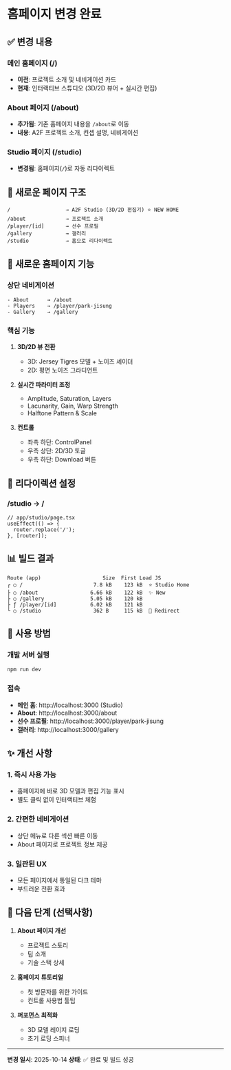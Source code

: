 # 홈페이지 변경 완료

## ✅ 변경 내용

### 메인 홈페이지 (/)
- **이전**: 프로젝트 소개 및 네비게이션 카드
- **현재**: 인터랙티브 스튜디오 (3D/2D 뷰어 + 실시간 편집)

### About 페이지 (/about)
- **추가됨**: 기존 홈페이지 내용을 `/about`로 이동
- **내용**: A2F 프로젝트 소개, 컨셉 설명, 네비게이션

### Studio 페이지 (/studio)
- **변경됨**: 홈페이지(`/`)로 자동 리다이렉트

## 📁 새로운 페이지 구조

```
/                  → A2F Studio (3D/2D 편집기) ⭐ NEW HOME
/about             → 프로젝트 소개
/player/[id]       → 선수 프로필
/gallery           → 갤러리
/studio            → 홈으로 리다이렉트
```

## 🎨 새로운 홈페이지 기능

### 상단 네비게이션
```tsx
- About      → /about
- Players    → /player/park-jisung
- Gallery    → /gallery
```

### 핵심 기능
1. **3D/2D 뷰 전환**
   - 3D: Jersey Tigres 모델 + 노이즈 셰이더
   - 2D: 평면 노이즈 그라디언트

2. **실시간 파라미터 조정**
   - Amplitude, Saturation, Layers
   - Lacunarity, Gain, Warp Strength
   - Halftone Pattern & Scale

3. **컨트롤**
   - 좌측 하단: ControlPanel
   - 우측 상단: 2D/3D 토글
   - 우측 하단: Download 버튼

## 🔄 리다이렉션 설정

### /studio → /
```tsx
// app/studio/page.tsx
useEffect(() => {
  router.replace('/');
}, [router]);
```

## 📊 빌드 결과

```
Route (app)                    Size  First Load JS
┌ ○ /                       7.8 kB    123 kB  ⭐ Studio Home
├ ○ /about                 6.66 kB    122 kB  ✨ New
├ ○ /gallery               5.05 kB    120 kB
├ ƒ /player/[id]           6.02 kB    121 kB
└ ○ /studio                 362 B     115 kB  🔄 Redirect
```

## 🚀 사용 방법

### 개발 서버 실행
```bash
npm run dev
```

### 접속
- **메인 홈**: http://localhost:3000 (Studio)
- **About**: http://localhost:3000/about
- **선수 프로필**: http://localhost:3000/player/park-jisung
- **갤러리**: http://localhost:3000/gallery

## ✨ 개선 사항

### 1. 즉시 사용 가능
- 홈페이지에 바로 3D 모델과 편집 기능 표시
- 별도 클릭 없이 인터랙티브 체험

### 2. 간편한 네비게이션
- 상단 메뉴로 다른 섹션 빠른 이동
- About 페이지로 프로젝트 정보 제공

### 3. 일관된 UX
- 모든 페이지에서 통일된 다크 테마
- 부드러운 전환 효과

## 🎯 다음 단계 (선택사항)

1. **About 페이지 개선**
   - 프로젝트 스토리
   - 팀 소개
   - 기술 스택 상세

2. **홈페이지 튜토리얼**
   - 첫 방문자를 위한 가이드
   - 컨트롤 사용법 툴팁

3. **퍼포먼스 최적화**
   - 3D 모델 레이지 로딩
   - 초기 로딩 스피너

---

**변경 일시**: 2025-10-14
**상태**: ✅ 완료 및 빌드 성공
